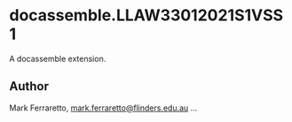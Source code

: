 # docassemble.LLAW33012021S1VSS1

A docassemble extension.

## Author

Mark Ferraretto, mark.ferraretto@flinders.edu.au
...

